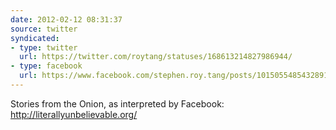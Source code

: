 ```yaml
---
date: 2012-02-12 08:31:37
source: twitter
syndicated:
- type: twitter
  url: https://twitter.com/roytang/statuses/168613214827986944/
- type: facebook
  url: https://www.facebook.com/stephen.roy.tang/posts/10150554854328912
---
```


Stories from the Onion, as interpreted by Facebook: http://literallyunbelievable.org/